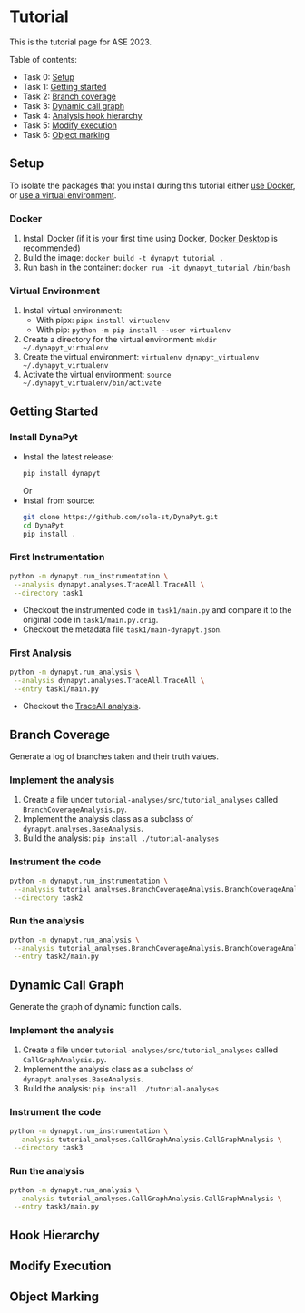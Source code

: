 # Tutorial
This is the tutorial page for ASE 2023.

Table of contents:
- Task 0: [Setup](#setup)
- Task 1: [Getting started](#getting-started)
- Task 2: [Branch coverage](#branch-coverage)
- Task 3: [Dynamic call graph](#dynamic-call-graph)
- Task 4: [Analysis hook hierarchy](#hook-hierarchy)
- Task 5: [Modify execution](#modify-execution)
- Task 6: [Object marking](#object-marking)

## Setup
To isolate the packages that you install during this tutorial either [use Docker](#docker), or [use a virtual environment](#virtual-environment).

### Docker
1. Install Docker (if it is your first time using Docker, [Docker Desktop](https://docs.docker.com/desktop/) is recommended)
2. Build the image: `docker build -t dynapyt_tutorial .`
3. Run bash in the container: `docker run -it dynapyt_tutorial /bin/bash`

### Virtual Environment
1. Install virtual environment: 
   - With pipx: `pipx install virtualenv`
   - With pip: `python -m pip install --user virtualenv`
2. Create a directory for the virtual environment: `mkdir ~/.dynapyt_virtualenv`
3. Create the virtual environment: `virtualenv dynapyt_virtualenv ~/.dynapyt_virtualenv`
4. Activate the virtual environment: `source ~/.dynapyt_virtualenv/bin/activate`

## Getting Started

### Install DynaPyt
- Install the latest release:
    ```bash
    pip install dynapyt
    ```
    Or
- Install from source: 
    ```bash
    git clone https://github.com/sola-st/DynaPyt.git
    cd DynaPyt
    pip install .
    ```


### First Instrumentation
```bash
python -m dynapyt.run_instrumentation \
 --analysis dynapyt.analyses.TraceAll.TraceAll \
 --directory task1
```
- Checkout the instrumented code in `task1/main.py` and compare it to the original code in `task1/main.py.orig`.
- Checkout the metadata file `task1/main-dynapyt.json`.

### First Analysis
```bash
python -m dynapyt.run_analysis \
 --analysis dynapyt.analyses.TraceAll.TraceAll \
 --entry task1/main.py
```
- Checkout the [TraceAll analysis](https://github.com/sola-st/DynaPyt/blob/main/src/dynapyt/analyses/TraceAll.py). 

## Branch Coverage
Generate a log of branches taken and their truth values.

### Implement the analysis
1. Create a file under `tutorial-analyses/src/tutorial_analyses` called `BranchCoverageAnalysis.py`.
2. Implement the analysis class as a subclass of `dynapyt.analyses.BaseAnalysis`.
3. Build the analysis: `pip install ./tutorial-analyses`

### Instrument the code
```bash
python -m dynapyt.run_instrumentation \
 --analysis tutorial_analyses.BranchCoverageAnalysis.BranchCoverageAnalysis \
 --directory task2
```

### Run the analysis
```bash
python -m dynapyt.run_analysis \
 --analysis tutorial_analyses.BranchCoverageAnalysis.BranchCoverageAnalysis \
 --entry task2/main.py
```

## Dynamic Call Graph
Generate the graph of dynamic function calls.

### Implement the analysis
1. Create a file under `tutorial-analyses/src/tutorial_analyses` called `CallGraphAnalysis.py`.
2. Implement the analysis class as a subclass of `dynapyt.analyses.BaseAnalysis`.
3. Build the analysis: `pip install ./tutorial-analyses`

### Instrument the code
```bash
python -m dynapyt.run_instrumentation \
 --analysis tutorial_analyses.CallGraphAnalysis.CallGraphAnalysis \
 --directory task3
```

### Run the analysis
```bash
python -m dynapyt.run_analysis \
 --analysis tutorial_analyses.CallGraphAnalysis.CallGraphAnalysis \
 --entry task3/main.py
```

## Hook Hierarchy

## Modify Execution

## Object Marking